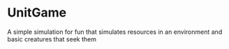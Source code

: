 # UnitGame
A simple simulation for fun that simulates resources in an environment and basic creatures that seek them
